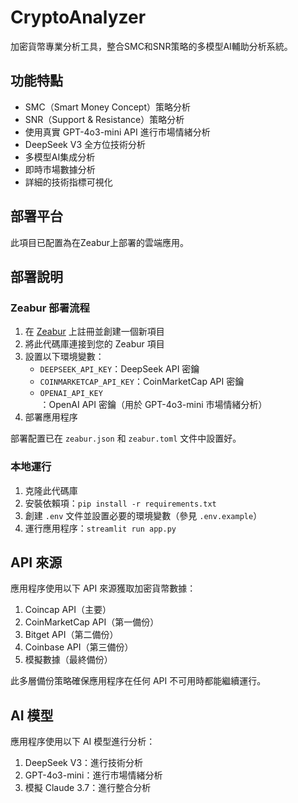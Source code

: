 # CryptoAnalyzer

加密貨幣專業分析工具，整合SMC和SNR策略的多模型AI輔助分析系統。

## 功能特點

- SMC（Smart Money Concept）策略分析
- SNR（Support & Resistance）策略分析
- 使用真實 GPT-4o3-mini API 進行市場情緒分析
- DeepSeek V3 全方位技術分析
- 多模型AI集成分析
- 即時市場數據分析
- 詳細的技術指標可視化

## 部署平台

此項目已配置為在Zeabur上部署的雲端應用。

## 部署說明

### Zeabur 部署流程

1. 在 [Zeabur](https://zeabur.com) 上註冊並創建一個新項目
2. 將此代碼庫連接到您的 Zeabur 項目
3. 設置以下環境變數：
   - `DEEPSEEK_API_KEY`：DeepSeek API 密鑰
   - `COINMARKETCAP_API_KEY`：CoinMarketCap API 密鑰
   - `OPENAI_API_KEY`：OpenAI API 密鑰（用於 GPT-4o3-mini 市場情緒分析）
4. 部署應用程序

部署配置已在 `zeabur.json` 和 `zeabur.toml` 文件中設置好。

### 本地運行

1. 克隆此代碼庫
2. 安裝依賴項：`pip install -r requirements.txt`
3. 創建 `.env` 文件並設置必要的環境變數（參見 `.env.example`）
4. 運行應用程序：`streamlit run app.py`

## API 來源

應用程序使用以下 API 來源獲取加密貨幣數據：

1. Coincap API（主要）
2. CoinMarketCap API（第一備份）
3. Bitget API（第二備份）
4. Coinbase API（第三備份）
5. 模擬數據（最終備份）

此多層備份策略確保應用程序在任何 API 不可用時都能繼續運行。

## AI 模型

應用程序使用以下 AI 模型進行分析：

1. DeepSeek V3：進行技術分析
2. GPT-4o3-mini：進行市場情緒分析
3. 模擬 Claude 3.7：進行整合分析 